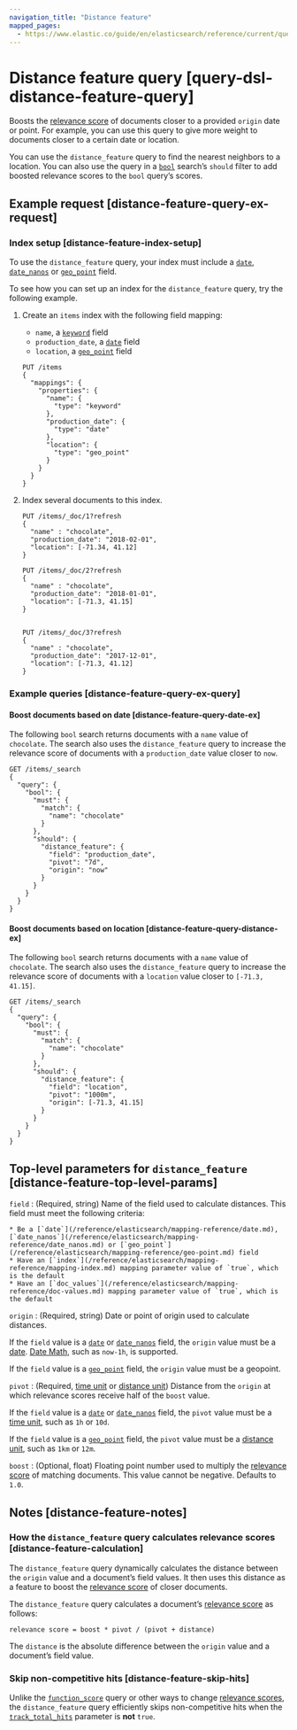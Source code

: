 ```yaml
---
navigation_title: "Distance feature"
mapped_pages:
  - https://www.elastic.co/guide/en/elasticsearch/reference/current/query-dsl-distance-feature-query.html
---
```


# Distance feature query [query-dsl-distance-feature-query]


Boosts the [relevance score](/reference/query-languages/query-dsl/query-filter-context.md#relevance-scores) of documents closer to a provided `origin` date or point. For example, you can use this query to give more weight to documents closer to a certain date or location.

You can use the `distance_feature` query to find the nearest neighbors to a location. You can also use the query in a [`bool`](/reference/query-languages/query-dsl/query-dsl-bool-query.md) search’s `should` filter to add boosted relevance scores to the `bool` query’s scores.

## Example request [distance-feature-query-ex-request]

### Index setup [distance-feature-index-setup]

To use the `distance_feature` query, your index must include a [`date`](/reference/elasticsearch/mapping-reference/date.md), [`date_nanos`](/reference/elasticsearch/mapping-reference/date_nanos.md) or [`geo_point`](/reference/elasticsearch/mapping-reference/geo-point.md) field.

To see how you can set up an index for the `distance_feature` query, try the following example.

1. Create an `items` index with the following field mapping:

    * `name`, a [`keyword`](/reference/elasticsearch/mapping-reference/keyword.md) field
    * `production_date`, a [`date`](/reference/elasticsearch/mapping-reference/date.md) field
    * `location`, a [`geo_point`](/reference/elasticsearch/mapping-reference/geo-point.md) field

    ```console
    PUT /items
    {
      "mappings": {
        "properties": {
          "name": {
            "type": "keyword"
          },
          "production_date": {
            "type": "date"
          },
          "location": {
            "type": "geo_point"
          }
        }
      }
    }
    ```

2. Index several documents to this index.

    ```console
    PUT /items/_doc/1?refresh
    {
      "name" : "chocolate",
      "production_date": "2018-02-01",
      "location": [-71.34, 41.12]
    }

    PUT /items/_doc/2?refresh
    {
      "name" : "chocolate",
      "production_date": "2018-01-01",
      "location": [-71.3, 41.15]
    }


    PUT /items/_doc/3?refresh
    {
      "name" : "chocolate",
      "production_date": "2017-12-01",
      "location": [-71.3, 41.12]
    }
    ```



### Example queries [distance-feature-query-ex-query]

#### Boost documents based on date [distance-feature-query-date-ex]

The following `bool` search returns documents with a `name` value of `chocolate`. The search also uses the `distance_feature` query to increase the relevance score of documents with a `production_date` value closer to `now`.

```console
GET /items/_search
{
  "query": {
    "bool": {
      "must": {
        "match": {
          "name": "chocolate"
        }
      },
      "should": {
        "distance_feature": {
          "field": "production_date",
          "pivot": "7d",
          "origin": "now"
        }
      }
    }
  }
}
```


#### Boost documents based on location [distance-feature-query-distance-ex]

The following `bool` search returns documents with a `name` value of `chocolate`. The search also uses the `distance_feature` query to increase the relevance score of documents with a `location` value closer to `[-71.3, 41.15]`.

```console
GET /items/_search
{
  "query": {
    "bool": {
      "must": {
        "match": {
          "name": "chocolate"
        }
      },
      "should": {
        "distance_feature": {
          "field": "location",
          "pivot": "1000m",
          "origin": [-71.3, 41.15]
        }
      }
    }
  }
}
```




## Top-level parameters for `distance_feature` [distance-feature-top-level-params]

`field`
:   (Required, string) Name of the field used to calculate distances. This field must meet the following criteria:

    * Be a [`date`](/reference/elasticsearch/mapping-reference/date.md), [`date_nanos`](/reference/elasticsearch/mapping-reference/date_nanos.md) or [`geo_point`](/reference/elasticsearch/mapping-reference/geo-point.md) field
    * Have an [`index`](/reference/elasticsearch/mapping-reference/mapping-index.md) mapping parameter value of `true`, which is the default
    * Have an [`doc_values`](/reference/elasticsearch/mapping-reference/doc-values.md) mapping parameter value of `true`, which is the default


`origin`
:   (Required, string) Date or point of origin used to calculate distances.

If the `field` value is a [`date`](/reference/elasticsearch/mapping-reference/date.md) or [`date_nanos`](/reference/elasticsearch/mapping-reference/date_nanos.md) field, the `origin` value must be a [date](/reference/data-analysis/aggregations/search-aggregations-bucket-daterange-aggregation.md#date-format-pattern). [Date Math](/reference/elasticsearch/rest-apis/common-options.md#date-math), such as `now-1h`, is supported.

If the `field` value is a [`geo_point`](/reference/elasticsearch/mapping-reference/geo-point.md) field, the `origin` value must be a geopoint.


`pivot`
:   (Required, [time unit](/reference/elasticsearch/rest-apis/api-conventions.md#time-units) or [distance unit](/reference/elasticsearch/rest-apis/api-conventions.md#distance-units)) Distance from the `origin` at which relevance scores receive half of the `boost` value.

If the `field` value is a [`date`](/reference/elasticsearch/mapping-reference/date.md) or [`date_nanos`](/reference/elasticsearch/mapping-reference/date_nanos.md) field, the `pivot` value must be a [time unit](/reference/elasticsearch/rest-apis/api-conventions.md#time-units), such as `1h` or `10d`.

If the `field` value is a [`geo_point`](/reference/elasticsearch/mapping-reference/geo-point.md) field, the `pivot` value must be a [distance unit](/reference/elasticsearch/rest-apis/api-conventions.md#distance-units), such as `1km` or `12m`.


`boost`
:   (Optional, float) Floating point number used to multiply the [relevance score](/reference/query-languages/query-dsl/query-filter-context.md#relevance-scores) of matching documents. This value cannot be negative. Defaults to `1.0`.



## Notes [distance-feature-notes]

### How the `distance_feature` query calculates relevance scores [distance-feature-calculation]

The `distance_feature` query dynamically calculates the distance between the `origin` value and a document’s field values. It then uses this distance as a feature to boost the [relevance score](/reference/query-languages/query-dsl/query-filter-context.md#relevance-scores) of closer documents.

The `distance_feature` query calculates a document’s [relevance score](/reference/query-languages/query-dsl/query-filter-context.md#relevance-scores) as follows:

```
relevance score = boost * pivot / (pivot + distance)
```

The `distance` is the absolute difference between the `origin` value and a document’s field value.


### Skip non-competitive hits [distance-feature-skip-hits]

Unlike the [`function_score`](/reference/query-languages/query-dsl/query-dsl-function-score-query.md) query or other ways to change [relevance scores](/reference/query-languages/query-dsl/query-filter-context.md#relevance-scores), the `distance_feature` query efficiently skips non-competitive hits when the [`track_total_hits`](https://www.elastic.co/docs/api/doc/elasticsearch/operation/operation-search) parameter is **not** `true`.
